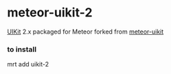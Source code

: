 meteor-uikit-2
==================
[UIKit](http://www.getuikit.com) 2.x packaged for Meteor forked from [meteor-uikit](https://github.com/qasz/meteor-uikit)

### to install
mrt add uikit-2
